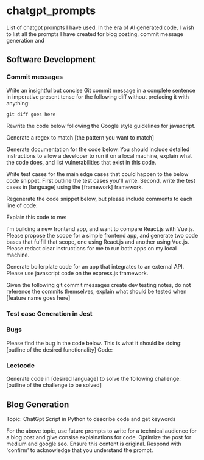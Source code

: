 # chatgpt_prompts
List of chatgpt prompts I have used. In the era of AI generated code, I wish to list all the prompts I have created for blog posting, commit message generation and 


## Software Development
### Commit messages

Write an insightful but concise Git commit message in a complete sentence in imperative present tense for the following diff without prefacing it with anything:

`
git diff goes here
`

Rewrite the code below following the Google style guidelines for javascript.

Generate a regex to match [the pattern you want to match]

Generate documentation for the code below. You should include detailed instructions to allow a
developer to run it on a local machine, explain what the code does, and list vulnerabilities that
exist in this code.

Write test cases for the main edge cases that could happen to the below code snippet. First
outline the test cases you'll write. Second, write the test cases in [language] using the [framework]
framework.

Regenerate the code snippet below, but please include comments to each line of code:

Explain this code to me:

I'm building a new frontend app, and want to compare React.js with Vue.js. Please propose the
scope for a simple frontend app, and generate two code bases that fulfill that scope, one using
React.js and another using Vue.js. Please redact clear instructions for me to run both apps on
my local machine.

Generate boilerplate code for an app that integrates to an external API. Please use javascript
code on the express.js framework.


Given the following git commit messages create dev testing notes, do not reference the commits themselves, 
explain what should be tested when [feature name goes here]

### Test case Generation in Jest


### Bugs
Please find the bug in the code below. This is what it should be doing:
[outline of the desired functionality]
Code:

### Leetcode

Generate code in [desired language] to solve the following challenge:
[outline of the challenge to be solved]


##  Blog Generation

Topic: ChatGpt Script in Python to describe code and get keywords

For the above topic, use future prompts to write for a technical audience for a blog post and give consise explainations for code. Optimize the post for medium and google seo. Ensure this content is original. Respond with 'confirm' to acknowledge that you understand the prompt.
